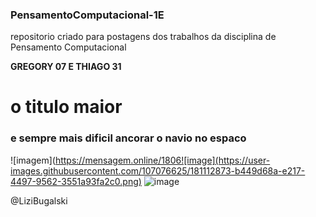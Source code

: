 ### PensamentoComputacional-1E
repositorio criado para postagens dos trabalhos da disciplina de Pensamento Computacional

**GREGORY 07 E THIAGO 31**
# o titulo maior 
### e sempre mais dificil ancorar o navio no espaco

![imagem](https://mensagem.online/1806![image](https://user-images.githubusercontent.com/107076625/181112873-b449d68a-e217-4497-9562-3551a93fa2c0.png)
![image](https://user-images.githubusercontent.com/107076625/181112894-8974c6b5-baed-4e86-ba31-96ca95966dfc.png)



@LiziBugalski
